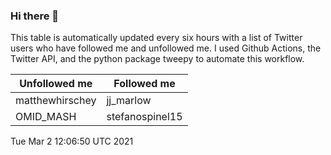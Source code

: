 ### Hi there 👋

This table is automatically updated every six hours with a list of Twitter users who have followed me and unfollowed me. I used Github Actions, the Twitter API, and the python package tweepy to automate this workflow.

| Unfollowed me |  Followed me |
| --- | --- |
|matthewhirschey|jj_marlow|
|OMID_MASH|stefanospinel15|
Tue Mar  2 12:06:50 UTC 2021
